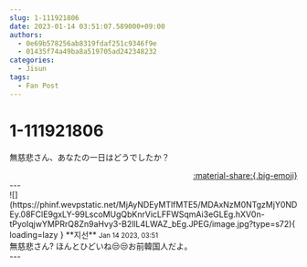 ```yaml
---
slug: 1-111921806
date: 2023-01-14 03:51:07.589000+09:00
authors:
  - 0e69b578256ab8319fdaf251c9346f9e
  - 01435f74a49ba8a519705ad242348232
categories:
  - Jisun
tags:
  - Fan Post
---
```


# 1-111921806

<div class="post-container" markdown="1">
<div class="content-container md-sidebar__scrollwrap" markdown="1">

無慈悲さん、あなたの一日はどうでしたか？

</div>
</div>

<div style="text-align: right;" markdown="1">
<a href="https://weverse.io/fromis9/fanpost/1-111921806" style="text-align: right;">:material-share:{.big-emoji}</a>
</div>
---

<div class="comments-container md-sidebar__scrollwrap" markdown="1">
<div class="comment" markdown="1">
<div class='id-container' markdown="1">
![](https://phinf.wevpstatic.net/MjAyNDEyMTlfMTE5/MDAxNzM0NTgzMjY0NDEy.08FClE9gxLY-99LscoMUgQbKnrVicLFFWSqmAi3eGLEg.hXV0n-tPyoIqjwYMPRrQ8Zn9aHvy3-B2llL4LWAZ_bEg.JPEG/image.jpg?type=s72){ loading=lazy }
**<span class="artist">지선</span>** <small>Jan 14 2023, 03:51</small><br>
</div>
<div class='comment-body' markdown="1">
無慈悲さん? ほんとひどいね😒😒お前韓国人だよ。
</div>
</div>
</div>
---

